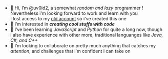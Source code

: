 - 👋 Hi, I’m @uv0id2, a somewhat *random and lazy* programmer ! Nevertheless i'm looking forward to work and learn with you<br />
I lost access to my <a href="https://github.com/uv0id">old account</a> so i've created this one
- 👀 I’m interested in ***creating cool stuffs with code***
- 🌱 I’ve been learning *JavaScript* and *Python* for quite a long now, though i also have experience with other more, traditional languanges like *Java, C#, and C++*
- 💞️ I’m looking to collaborate on pretty much anything that catches my *attention*, and challenges that i'm confident i can take on
<!--- 📫 How to reach me  -->

<!---
uv0id2/uv0id2 is a ✨ special ✨ repository because its `README.md` (this file) appears on your GitHub profile.
You can click the Preview link to take a look at your changes.
--->
